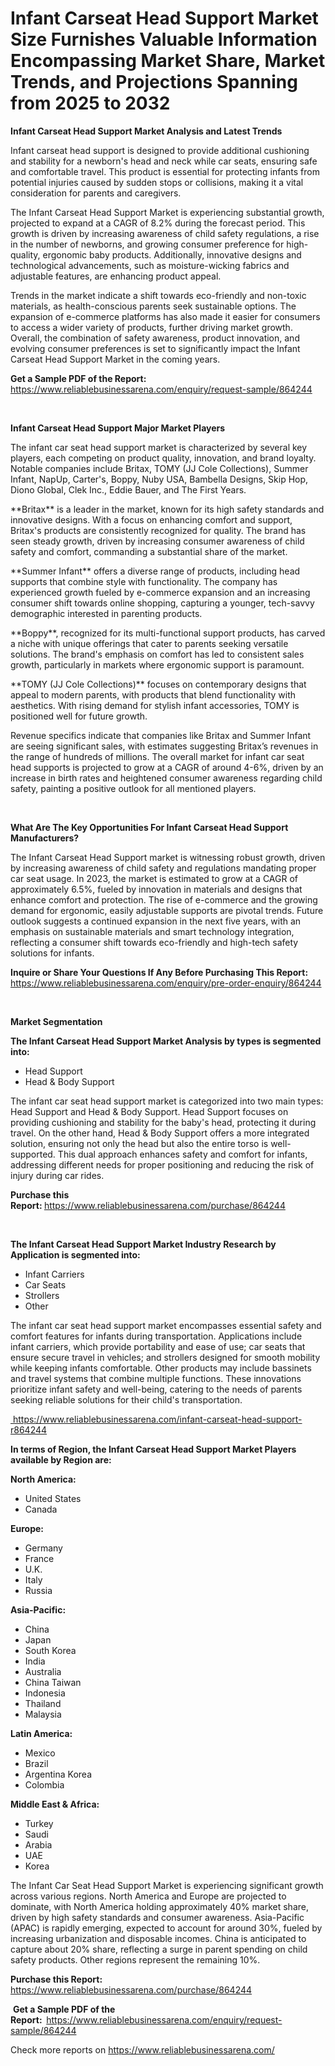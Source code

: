 <p><h1>Infant Carseat Head Support Market Size Furnishes Valuable Information Encompassing Market Share, Market Trends, and Projections Spanning from 2025 to 2032</h1></p><p><strong>Infant Carseat Head Support Market Analysis and Latest Trends</strong></p>
<p><p>Infant carseat head support is designed to provide additional cushioning and stability for a newborn's head and neck while car seats, ensuring safe and comfortable travel. This product is essential for protecting infants from potential injuries caused by sudden stops or collisions, making it a vital consideration for parents and caregivers.</p><p>The Infant Carseat Head Support Market is experiencing substantial growth, projected to expand at a CAGR of 8.2% during the forecast period. This growth is driven by increasing awareness of child safety regulations, a rise in the number of newborns, and growing consumer preference for high-quality, ergonomic baby products. Additionally, innovative designs and technological advancements, such as moisture-wicking fabrics and adjustable features, are enhancing product appeal. </p><p>Trends in the market indicate a shift towards eco-friendly and non-toxic materials, as health-conscious parents seek sustainable options. The expansion of e-commerce platforms has also made it easier for consumers to access a wider variety of products, further driving market growth. Overall, the combination of safety awareness, product innovation, and evolving consumer preferences is set to significantly impact the Infant Carseat Head Support Market in the coming years.</p></p>
<p><strong>Get a Sample PDF of the Report:&nbsp;</strong> <a href="https://www.reliablebusinessarena.com/enquiry/request-sample/864244?utm_campaign=3014&utm_medium=2&utm_source=Github&utm_content=ia&utm_term=05042025&utm_id=infant-carseat-head-support">https://www.reliablebusinessarena.com/enquiry/request-sample/864244</a></p>
<p>&nbsp;</p>
<p><strong>Infant Carseat Head Support Major Market Players</strong></p>
<p><p>The infant car seat head support market is characterized by several key players, each competing on product quality, innovation, and brand loyalty. Notable companies include Britax, TOMY (JJ Cole Collections), Summer Infant, NapUp, Carter's, Boppy, Nuby USA, Bambella Designs, Skip Hop, Diono Global, Clek Inc., Eddie Bauer, and The First Years.</p><p>**Britax** is a leader in the market, known for its high safety standards and innovative designs. With a focus on enhancing comfort and support, Britax's products are consistently recognized for quality. The brand has seen steady growth, driven by increasing consumer awareness of child safety and comfort, commanding a substantial share of the market.</p><p>**Summer Infant** offers a diverse range of products, including head supports that combine style with functionality. The company has experienced growth fueled by e-commerce expansion and an increasing consumer shift towards online shopping, capturing a younger, tech-savvy demographic interested in parenting products.</p><p>**Boppy**, recognized for its multi-functional support products, has carved a niche with unique offerings that cater to parents seeking versatile solutions. The brand's emphasis on comfort has led to consistent sales growth, particularly in markets where ergonomic support is paramount.</p><p>**TOMY (JJ Cole Collections)** focuses on contemporary designs that appeal to modern parents, with products that blend functionality with aesthetics. With rising demand for stylish infant accessories, TOMY is positioned well for future growth.</p><p>Revenue specifics indicate that companies like Britax and Summer Infant are seeing significant sales, with estimates suggesting Britax’s revenues in the range of hundreds of millions. The overall market for infant car seat head supports is projected to grow at a CAGR of around 4-6%, driven by an increase in birth rates and heightened consumer awareness regarding child safety, painting a positive outlook for all mentioned players.</p></p>
<p>&nbsp;</p>
<p><strong>What Are The Key Opportunities For Infant Carseat Head Support Manufacturers?</strong></p>
<p><p>The Infant Carseat Head Support market is witnessing robust growth, driven by increasing awareness of child safety and regulations mandating proper car seat usage. In 2023, the market is estimated to grow at a CAGR of approximately 6.5%, fueled by innovation in materials and designs that enhance comfort and protection. The rise of e-commerce and the growing demand for ergonomic, easily adjustable supports are pivotal trends. Future outlook suggests a continued expansion in the next five years, with an emphasis on sustainable materials and smart technology integration, reflecting a consumer shift towards eco-friendly and high-tech safety solutions for infants.</p></p>
<p><strong>Inquire or Share Your Questions If Any Before Purchasing This Report:</strong> <a href="https://www.reliablebusinessarena.com/enquiry/pre-order-enquiry/864244?utm_campaign=3014&utm_medium=2&utm_source=Github&utm_content=ia&utm_term=05042025&utm_id=infant-carseat-head-support">https://www.reliablebusinessarena.com/enquiry/pre-order-enquiry/864244</a></p>
<p>&nbsp;</p>
<p><strong>Market Segmentation</strong></p>
<p><strong>The Infant Carseat Head Support Market Analysis by types is segmented into:</strong></p>
<p><ul><li>Head Support</li><li>Head & Body Support</li></ul></p>
<p><p>The infant car seat head support market is categorized into two main types: Head Support and Head & Body Support. Head Support focuses on providing cushioning and stability for the baby's head, protecting it during travel. On the other hand, Head & Body Support offers a more integrated solution, ensuring not only the head but also the entire torso is well-supported. This dual approach enhances safety and comfort for infants, addressing different needs for proper positioning and reducing the risk of injury during car rides.</p></p>
<p><strong>Purchase this Report:&nbsp;</strong><a href="https://www.reliablebusinessarena.com/purchase/864244?utm_campaign=3014&utm_medium=2&utm_source=Github&utm_content=ia&utm_term=05042025&utm_id=infant-carseat-head-support">https://www.reliablebusinessarena.com/purchase/864244</a></p>
<p>&nbsp;</p>
<p><strong>The Infant Carseat Head Support Market Industry Research by Application is segmented into:</strong></p>
<p><ul><li>Infant Carriers</li><li>Car Seats</li><li>Strollers</li><li>Other</li></ul></p>
<p><p>The infant car seat head support market encompasses essential safety and comfort features for infants during transportation. Applications include infant carriers, which provide portability and ease of use; car seats that ensure secure travel in vehicles; and strollers designed for smooth mobility while keeping infants comfortable. Other products may include bassinets and travel systems that combine multiple functions. These innovations prioritize infant safety and well-being, catering to the needs of parents seeking reliable solutions for their child's transportation.</p></p>
<p><a href="https://www.reliablebusinessarena.com/infant-carseat-head-support-r864244?utm_campaign=3014&utm_medium=2&utm_source=Github&utm_content=ia&utm_term=05042025&utm_id=infant-carseat-head-support">&nbsp;https://www.reliablebusinessarena.com/infant-carseat-head-support-r864244</a></p>
<p><strong>In terms of Region, the Infant Carseat Head Support Market Players available by Region are:</strong></p>
<p>
    <p> <strong> North America: </strong>
        <ul>
            <li>United States</li>
            <li>Canada</li>
        </ul>
        </p> 
    <p> <strong> Europe: </strong>
        <ul>
            <li>Germany</li>
            <li>France</li>
            <li>U.K.</li>
            <li>Italy</li>
            <li>Russia</li>
        </ul>
        </p> 
    <p> <strong> Asia-Pacific: </strong>
        <ul>
            <li>China</li>
            <li>Japan</li>
            <li>South Korea</li>
            <li>India</li>
            <li>Australia</li>
            <li>China Taiwan</li>
            <li>Indonesia</li>
            <li>Thailand</li>
            <li>Malaysia</li>
        </ul>
        </p> 
    <p> <strong> Latin America: </strong>
        <ul>
            <li>Mexico</li>
            <li>Brazil</li>
            <li>Argentina Korea</li>
            <li>Colombia</li>
        </ul>
        </p> 
    <p> <strong> Middle East & Africa: </strong>
        <ul>
            <li>Turkey</li>
            <li>Saudi</li>
            <li>Arabia</li>
            <li>UAE</li>
            <li>Korea</li>
        </ul>
    </p>
    </p>
<p><p>The Infant Car Seat Head Support Market is experiencing significant growth across various regions. North America and Europe are projected to dominate, with North America holding approximately 40% market share, driven by high safety standards and consumer awareness. Asia-Pacific (APAC) is rapidly emerging, expected to account for around 30%, fueled by increasing urbanization and disposable incomes. China is anticipated to capture about 20% share, reflecting a surge in parent spending on child safety products. Other regions represent the remaining 10%.</p></p>
<p><strong>Purchase this Report: </strong><a href="https://www.reliablebusinessarena.com/purchase/864244?utm_campaign=3014&utm_medium=2&utm_source=Github&utm_content=ia&utm_term=05042025&utm_id=infant-carseat-head-support">https://www.reliablebusinessarena.com/purchase/864244</a></p>
<p>&nbsp;<strong>Get a Sample PDF of the Report:&nbsp;&nbsp;</strong><a href="https://www.reliablebusinessarena.com/enquiry/request-sample/864244?utm_campaign=3014&utm_medium=2&utm_source=Github&utm_content=ia&utm_term=05042025&utm_id=infant-carseat-head-support">https://www.reliablebusinessarena.com/enquiry/request-sample/864244</a></p>
<p><strong></strong></p>
<p>Check more reports on <a href="https://www.reliablebusinessarena.com/?utm_campaign=3014&utm_medium=2&utm_source=Github&utm_content=ia&utm_term=05042025&utm_id=infant-carseat-head-support">https://www.reliablebusinessarena.com/</a></p>